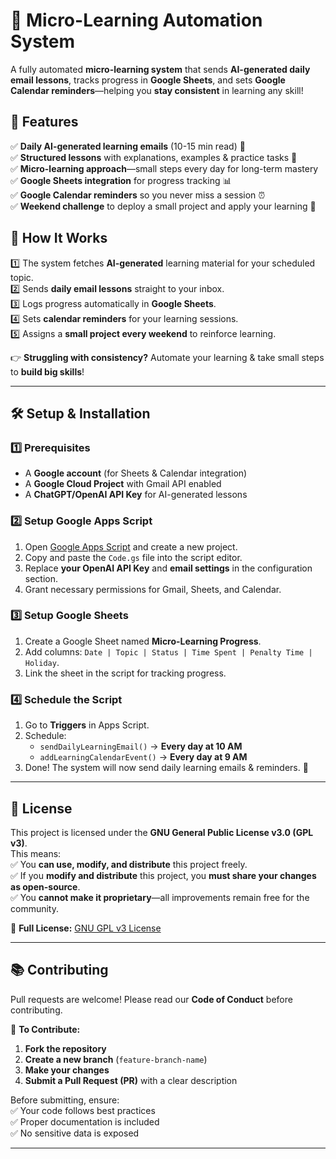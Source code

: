 # **🚀 Micro-Learning Automation System**  

A fully automated **micro-learning system** that sends **AI-generated daily email lessons**, tracks progress in **Google Sheets**, and sets **Google Calendar reminders**—helping you **stay consistent** in learning any skill!  

## **🔹 Features**  
✅ **Daily AI-generated learning emails** (10-15 min read) 📩  
✅ **Structured lessons** with explanations, examples & practice tasks 📝  
✅ **Micro-learning approach**—small steps every day for long-term mastery  
✅ **Google Sheets integration** for progress tracking 📊  
✅ **Google Calendar reminders** so you never miss a session ⏰  
✅ **Weekend challenge** to deploy a small project and apply your learning 🚀  

## **🔗 How It Works**  
1️⃣ The system fetches **AI-generated** learning material for your scheduled topic.  
2️⃣ Sends **daily email lessons** straight to your inbox.  
3️⃣ Logs progress automatically in **Google Sheets**.  
4️⃣ Sets **calendar reminders** for your learning sessions.  
5️⃣ Assigns a **small project every weekend** to reinforce learning.  

👉 **Struggling with consistency?** Automate your learning & take small steps to **build big skills**!  

---

## **🛠️ Setup & Installation**  

### **1️⃣ Prerequisites**  
- A **Google account** (for Sheets & Calendar integration)  
- A **Google Cloud Project** with Gmail API enabled  
- A **ChatGPT/OpenAI API Key** for AI-generated lessons  

### **2️⃣ Setup Google Apps Script**  
1. Open [Google Apps Script](https://script.google.com/) and create a new project.  
2. Copy and paste the `Code.gs` file into the script editor.  
3. Replace **your OpenAI API Key** and **email settings** in the configuration section.  
4. Grant necessary permissions for Gmail, Sheets, and Calendar.  

### **3️⃣ Setup Google Sheets**  
1. Create a Google Sheet named **Micro-Learning Progress**.  
2. Add columns: `Date | Topic | Status | Time Spent | Penalty Time | Holiday`.  
3. Link the sheet in the script for tracking progress.  

### **4️⃣ Schedule the Script**  
1. Go to **Triggers** in Apps Script.  
2. Schedule:  
   - `sendDailyLearningEmail()` → **Every day at 10 AM**  
   - `addLearningCalendarEvent()` → **Every day at 9 AM**  
3. Done! The system will now send daily learning emails & reminders. 🎯  

---

## **📜 License**  

This project is licensed under the **GNU General Public License v3.0 (GPL v3)**.  
This means:  
✅ You **can use, modify, and distribute** this project freely.  
✅ If you **modify and distribute** this project, you **must share your changes as open-source**.  
✅ You **cannot make it proprietary**—all improvements remain free for the community.  

🔗 **Full License:** [GNU GPL v3 License](https://www.gnu.org/licenses/gpl-3.0.txt)  

---

## **📚 Contributing**  

Pull requests are welcome! Please read our **Code of Conduct** before contributing.  

🔹 **To Contribute:**  
1. **Fork the repository**  
2. **Create a new branch** (`feature-branch-name`)  
3. **Make your changes**  
4. **Submit a Pull Request (PR)** with a clear description  

Before submitting, ensure:  
✅ Your code follows best practices  
✅ Proper documentation is included  
✅ No sensitive data is exposed  

---
